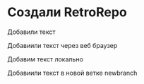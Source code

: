 ﻿# Создали RetroRepo

Добавили текст

Добавиили текст через веб браузер

Добавим текст локально

Добавиили текст в новой ветке newbranch